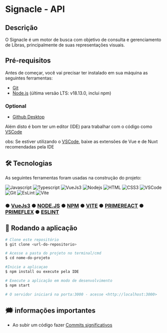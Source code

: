 # Signacle - API

## Descrição

O Signacle é um motor de busca com objetivo de consulta e gerenciamento de Libras, principalmente de suas representações visuais.

## Pré-requisitos

Antes de começar, você vai precisar ter instalado em sua máquina as seguintes ferramentas:
- [Git](https://git-scm.com)
- [Node.js](https://nodejs.org/en/download) (última versão LTS: v18.13.0, inclui npm)

### Optional 
- [Github Desktop](https://desktop.github.com/)

Além disto é bom ter um editor (IDE) para trabalhar com o código como [VSCode](https://code.visualstudio.com/)

obs: Se estiver utilizando o [VSCode](https://code.visualstudio.com/), baixe as extensões de Vue e de Nuxt recomendadas pela IDE


## 🛠 Tecnologias

As seguintes ferramentas foram usadas na construção do projeto:

![Javascript](https://img.shields.io/badge/Javascript-F0DB4F?style=for-the-badge&labelColor=black&logo=javascript&logoColor=F0DB4F)
![Typescript](https://img.shields.io/badge/Typescript-007acc?style=for-the-badge&labelColor=black&logo=typescript&logoColor=007acc)
![VueJs3](https://img.shields.io/badge/Vue.js-35495E?style=for-the-badge&logo=vuedotjs&logoColor=4FC08D)
![Nodejs](https://img.shields.io/badge/Nodejs-3C873A?style=for-the-badge&labelColor=black&logo=node.js&logoColor=3C873A)
![HTML](https://img.shields.io/badge/HTML5-E34F26?style=for-the-badge&logo=html5&logoColor=white)
![CSS3](https://img.shields.io/badge/CSS3-1572B6?style=for-the-badge&logo=css3&logoColor=white)
![VSCode](https://img.shields.io/badge/Visual_Studio-0078d7?style=for-the-badge&logo=visual%20studio&logoColor=white)
![Git](https://img.shields.io/badge/Git-F05032?style=for-the-badge&logo=git&logoColor=white)
![EsLint](https://img.shields.io/badge/eslint-3A33D1?style=for-the-badge&logo=eslint&logoColor=white)
![Vite](https://img.shields.io/badge/vite-%23646CFF.svg?style=for-the-badge&logo=vite&logoColor=white)

### ● [VueJs3](https://vuejs.org/) ● [NODE.JS](https://nodejs.org/pt-br) ● [NPM](https://www.npmjs.com/) ● [VITE](https://vitejs.dev/) ●  [PRIMEREACT](https://primereact.org/) ●  [PRIMEFLEX](https://primeflex.org/) ●  [ESLINT](https://eslint.org/)


## 🎲 Rodando a aplicação

```bash
# Clone este repositório
$ git clone <url-do-repositorio>

# Acesse a pasta do projeto no terminal/cmd
$ cd nome-do-projeto

#Inicie a aplicaçao
$ npm install ou execute pela IDE

# Execute a aplicação em modo de desenvolvimento
$ npm start

# O servidor iniciará na porta:3000 - acesse <http://localhost:3000>

```

## 🗯️ informações importantes

- Ao subir um código fazer [Commits significativos](https://www.gitkraken.com/learn/git/best-practices/git-commit-message)
